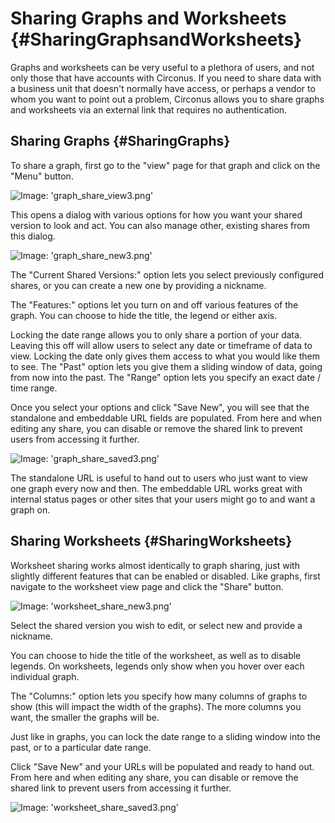 # Sharing Graphs and Worksheets {#SharingGraphsandWorksheets}

Graphs and worksheets can be very useful to a plethora of users, and not only those that have accounts with Circonus.  If you need to share data with a business unit that doesn't normally have access, or perhaps a vendor to whom you want to point out a problem, Circonus allows you to share graphs and worksheets via an external link that requires no authentication.


## Sharing Graphs {#SharingGraphs}

To share a graph, first go to the "view" page for that graph and click on the "Menu" button.

![Image: 'graph_share_view3.png'](/assets/graph_share_view3.png?raw=true)

This opens a dialog with various options for how you want your shared version to look and act.  You can also manage other, existing shares from this dialog.

![Image: 'graph_share_new3.png'](/assets/graph_share_new3.png?raw=true)

The "Current Shared Versions:" option lets you select previously configured shares, or you can create a new one by providing a nickname.

The "Features:" options let you turn on and off various features of the graph.  You can choose to hide the title, the legend or either axis.

Locking the date range allows you to only share a portion of your data.  Leaving this off will allow users to select any date or timeframe of data to view.  Locking the date only gives them access to what you would like them to see.  The "Past" option lets you give them a sliding window of data, going from now into the past.  The "Range" option lets you specify an exact date / time range.

Once you select your options and click "Save New", you will see that the standalone and embeddable URL fields are populated.  From here and when editing any share, you can disable or remove the shared link to prevent users from accessing it further.

![Image: 'graph_share_saved3.png'](/assets/graph_share_saved3.png?raw=true)

The standalone URL is useful to hand out to users who just want to view one graph every now and then.  The embeddable URL works great with internal status pages or other sites that your users might go to and want a graph on.


## Sharing Worksheets {#SharingWorksheets}

Worksheet sharing works almost identically to graph sharing, just with slightly different features that can be enabled or disabled.  Like graphs, first navigate to the worksheet view page and click the "Share" button.

![Image: 'worksheet_share_new3.png'](/assets/worksheet_share_new3.png?raw=true)

Select the shared version you wish to edit, or select new and provide a nickname.

You can choose to hide the title of the worksheet, as well as to disable legends.  On worksheets, legends only show when you hover over each individual graph.

The "Columns:" option lets you specify how many columns of graphs to show (this will impact the width of the graphs). The more columns you want, the smaller the graphs will be.

Just like in graphs, you can lock the date range to a sliding window into the past, or to a particular date range.

Click "Save New" and your URLs will be populated and ready to hand out.  From here and when editing any share, you can disable or remove the shared link to prevent users from accessing it further.

![Image: 'worksheet_share_saved3.png'](/assets/worksheet_share_saved3.png?raw=true)
